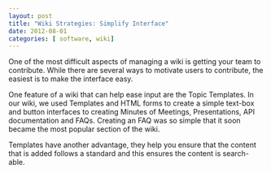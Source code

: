 ```yaml
---
layout: post
title: "Wiki Strategies: Simplify Interface"
date: 2012-08-01
categories: [ software, wiki]
---
```

One of the most difficult aspects of managing a wiki is getting your team to contribute. While there are several ways to motivate users to contribute, the easiest is to make the interface easy.

One feature of a wiki that can help ease input are the Topic Templates. In our wiki, we used Templates and HTML forms to create a simple text-box and button interfaces to creating Minutes of Meetings, Presentations, API documentation and FAQs. Creating an FAQ was so simple that it soon became the most popular section of the wiki. 

Templates have another advantage, they help you ensure that the content that is added follows a standard and this ensures the content is search-able. 
